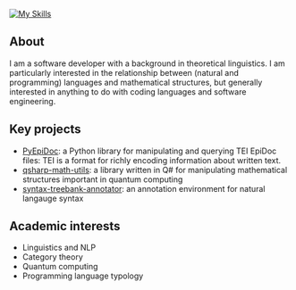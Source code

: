[![My Skills](https://skillicons.dev/icons?i=py,cs,dotnet,haskell,ts,js)](https://skillicons.dev)
## About 
I am a software developer with a background in theoretical linguistics. I am particularly interested in the relationship between (natural and programming) languages and mathematical structures, but generally interested in anything to do with coding languages and software engineering.


## Key projects
- [PyEpiDoc](https://github.com/rsdc2/PyEpiDoc): a Python library for manipulating and querying TEI EpiDoc files: TEI is a format for richly encoding information about written text.
- [qsharp-math-utils](https://github.com/rsdc2/qsharp-math-utils): a library written in Q# for manipulating mathematical structures important in quantum computing
- [syntax-treebank-annotator](https://github.com/rsdc2/syntax-treebank-annotator): an annotation environment for natural langauge syntax

## Academic interests

- Linguistics and NLP
- Category theory
- Quantum computing
- Programming language typology
<!--
**rsdc2/rsdc2** is a ✨ _special_ ✨ repository because its `README.md` (this file) appears on your GitHub profile.

Here are some ideas to get you started:

- 🔭 I’m currently working on ...
- 🌱 I’m currently learning ...
- 👯 I’m looking to collaborate on ...
- 🤔 I’m looking for help with ...
- 💬 Ask me about ...
- 📫 How to reach me: ...
- 😄 Pronouns: ...
- ⚡ Fun fact: ...
-->
